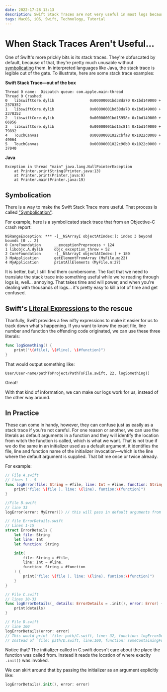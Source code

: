 ```yaml
---
date: 2022-17-28 13:13
description: Swift Stack Traces are not very useful in most logs because they're obfuscated. In this article we'll learn how to determine the call site in a usable way using Swift's \#file, \#line, & \#function
tags: MacOS, iOS, Swift, Technology, Tutorial
---
```


# When Stack Traces Aren't Useful…

One of Swift's more prickly bits is its stack traces. They're obfuscated by default, because of that, they're pretty much unusable without [symbolicating](https://stackoverflow.com/questions/11747802/symbolicating-stack-trace-without-crash) them. In interpreted languages like Java, the stack trace is legible out of the gate. To illustrate, here are some stack trace examples:

**Swift Stack Trace—out of the box**

```
Thread 0 name:  Dispatch queue: com.apple.main-thread
Thread 0 Crashed:
0   libswiftCore.dylib                0x00000001bd38da70 0x1bd149000 + 2378352
1   libswiftCore.dylib                0x00000001bd38da70 0x1bd149000 + 2378352
2   libswiftCore.dylib                0x00000001bd15958c 0x1bd149000 + 66956
3   libswiftCore.dylib                0x00000001bd15c814 0x1bd149000 + 79892
4   TouchCanvas                       0x00000001022cbfa8 0x1022c0000 + 49064
5   TouchCanvas                       0x00000001022c90b0 0x1022c0000 + 37040
```

**Java**

```
Exception in thread "main" java.lang.NullPointerException
    at Printer.printString(Printer.java:13)
    at Printer.print(Printer.java:9)
    at Printer.main(Printer.java:19)
```

## Symbolication

There is a way to make the Swift Stack Trace more useful. That process is called ["Symbolication"](https://developer.apple.com/documentation/xcode/adding-identifiable-symbol-names-to-a-crash-report). 

For example, here is a symbolicated stack trace that from an Objective-C crash report:

```
NSRangeException: *** -[__NSArrayI objectAtIndex:]: index 3 beyond bounds [0 .. 2]
0 CoreFoundation      __exceptionPreprocess + 124
1 libobjc.A.dylib     objc_exception_throw + 52
2 CoreFoundation      -[__NSArrayI objectAtIndex:] + 180
3 MyApplication       getElementFromArray (MyFile.m:22)
4 MyApplication       printAllElements (MyFile.m:27)
```

It is better, but, I still find them cumbersome. The fact that we need to translate the stack trace into something useful while we're reading through logs is, well… annoying. That takes time and will power, and when you're dealing with thousands of logs… it's pretty easy to kill a lot of time and get confused.

## Swift's [Literal Expressions](https://docs.swift.org/swift-book/ReferenceManual/Expressions.html) to the rescue

Thanfully, Swift provides a few nifty expressions to make it easier for us to track down what's happening. If you want to know the exact file, line number and function the offending code originated, we can use these three literals:

```swift
func logSomething() {
    print("\(#file), \(#line), \(#function)")
}
```

That would output something like:

```
User/User-name/pathToProject/PathToFile.swift, 22, logSomething()
```

Great!

With that kind of information, we can make our logs work for us, instead of the other way around.

## In Practice

These can come in handy, however, they can confuse just as easily as a stack trace if you're not careful. For one reason or another, we can use the literals as default arguments in a function and they will identify the location from witch the function is called, which is what we want. That is not true if we do the same in an initializer used as a default argument, it identifies the file, line and function name of the initializer invocation—which is the line where the default argument is supplied. That bit me once or twice already.

For example:

```Swift
// File A.swift
// lines 1 - 5
func logError(file: String = #file, line: Int = #line, function: String = #function, error: Error) {
    print("file: \(file ), line: \(line), funtion:\(function)")
}

//File B.swift
// line 33
logError(error: MyError()) // this will pass in default arguments from this exact location as if we wrote `logError(file: "B.swift", line: 3, function: logError(error:_))

// file ErrorDetails.swift 
// Lines 1-15
struct ErrorDetails {
    let file: String
    let line: Int
    let function: String

    init(
        file: String = #file,
        line: Int = #line,
        function: String = #function
    ) {
        print("file: \(file ), line: \(line), funtion:\(function)")
    }
}

// File C.swift
// lines 30-33
func logErrorDetails(_ details: ErrorDetails = .init(), error: Error) {
    print(details)
}

// File D.swift
// line 100
logErrorDetails(error: error) 
// This would print `file: path/C.swift, line: 32, function: logErrorDetails(_, error)`
// Instead of `file: path/D.swift, line:100, function: someContainingFunctionName`
```

Notice that? The initializer called in C.swift doesn't care about the place the function was called from. Instead it reads the location of where exaclty `.init()` was invoked. 

We can skirt around that by passing the initializer as an argument explicitly like:

```swift
logErrorDetails(.init(), error: error)
```



